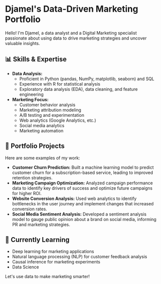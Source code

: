 # Djamel's Data-Driven Marketing Portfolio
Hello! I'm Djamel, a data analyst and a Digital Marketing specialist passionate about using data to drive marketing strategies and uncover valuable insights.

## 📊 Skills & Expertise

- **Data Analysis:**
    - Proficient in Python (pandas, NumPy, matplotlib, seaborn) and SQL
    - Experience with R for statistical analysis
    - Exploratory data analysis (EDA), data cleaning, and feature engineering
- **Marketing Focus:**
    - Customer behavior analysis
    - Marketing attribution modeling
    - A/B testing and experimentation
    - Web analytics (Google Analytics, etc.)
    - Social media analytics
    - Marketing automation

## 💼 Portfolio Projects

Here are some examples of my work:

- **Customer Churn Prediction:** Built a machine learning model to predict customer churn for a subscription-based service, leading to improved retention strategies.
- **Marketing Campaign Optimization:** Analyzed campaign performance data to identify key drivers of success and optimize future campaigns for higher ROI.
- **Website Conversion Analysis:** Used web analytics to identify bottlenecks in the user journey and implement changes that increased conversion rates.
- **Social Media Sentiment Analysis:** Developed a sentiment analysis model to gauge public opinion about a brand on social media, informing PR and marketing strategies.

## 🌱 Currently Learning

- Deep learning for marketing applications
- Natural language processing (NLP) for customer feedback analysis
- Causal inference for marketing experiments
- Data Science

Let's use data to make marketing smarter!
